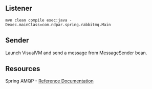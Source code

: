 ## Listener

    mvn clean compile exec:java -Dexec.mainClass=com.ndpar.spring.rabbitmq.Main

## Sender

Launch VisualVM and send a message from MessageSender bean.

## Resources

Spring AMQP - [Reference Documentation](http://static.springsource.org/spring-amqp/reference/htmlsingle/)